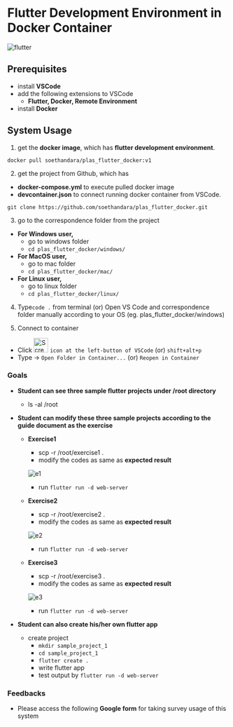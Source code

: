 # Flutter Development Environment in Docker Container
![flutter](https://github.com/soethandara/plas_flutter_docker/assets/148550611/26af9f16-4306-47be-ac17-36ad895f4185)

## Prerequisites 
- install **VSCode**
- add the following extensions to VSCode
  - **Flutter, Docker, Remote Environment**
- install **Docker**
  
## System Usage
1. get the **docker image**, which has **flutter development environment**. 
```
docker pull soethandara/plas_flutter_docker:v1
```

2. get the project from Github, which has
- **docker-compose.yml** to execute pulled docker image
- **devcontainer.json** to connect running docker container from VSCode.
```
git clone https://github.com/soethandara/plas_flutter_docker.git
```

3. go to the correspondence folder from the project
- **For Windows user,**
  - go to windows folder
  - ```cd plas_flutter_docker/windows/```
- **For MacOS user,**
  - go to mac folder
  - ```cd plas_flutter_docker/mac/```
- **For Linux user,**
  - go to linux folder
  - ```cd plas_flutter_docker/linux/```

4. Type```code .``` from terminal (or) Open VS Code and correspondence folder manually according to your OS (eg. plas_flutter_docker/windows)

6. Connect to container
  - Click <img width="33" alt="Screenshot 2023-10-26 at 22 41 49" src="https://github.com/soethandara/plas_flutter_docker/assets/148550611/67707f4d-ba87-464d-abad-31421b524253">
 ```icon at the left-button of VSCode``` (or) ```shift+alt+p ```
  - Type -> ```Open Folder in Container...``` (or) ```Reopen in Container ```

### Goals
- **Student can see three sample flutter projects under /root directory**
  - ls -al /root
- **Student can modify these three sample projects according to the guide document as the exercise**
  - **Exercise1**
    - scp -r /root/exercise1 .
    - modify the codes as same as **expected result**
      
    ![e1](https://github.com/soethandara/plas_flutter_docker/assets/148550611/8b386cdb-117b-4625-acc3-4d66b535cc31)
    - run ```flutter run -d web-server```
  - **Exercise2**
    - scp -r /root/exercise2 .
    - modify the codes as same as **expected result**
      
    ![e2](https://github.com/soethandara/plas_flutter_docker/assets/148550611/187ade6d-4e35-4c25-8ce2-d627cecc7e0b)
    - run ```flutter run -d web-server```
  - **Exercise3**
    - scp -r /root/exercise3 .
    - modify the codes as same as **expected result**
   
    ![e3](https://github.com/soethandara/plas_flutter_docker/assets/148550611/4fae0113-5fb2-41ed-a617-55e6811c69ed)
    - run ```flutter run -d web-server```
      
- **Student can also create his/her own flutter app**
  - create project
    - ```mkdir sample_project_1```
    - ```cd sample_project_1```
    - ```flutter create .```
    - write flutter app
    - test output by ```flutter run -d web-server```

### Feedbacks
- Please access the following **Google form** for taking survey usage of this system

